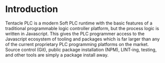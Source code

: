 # Introduction

Tentacle PLC is a modern Soft PLC runtime with the basic features of a traditional programmable logic controller platform, but the process logic is written in Javascript. This gives the PLC programmer access to the Javascript ecosystem of tooling and packages which is far larger than any of the current proprietary PLC programming platforms on the market. Source control (Git), public package installation (NPM), LINT-ing, testing, and other tools are simply a package install away.
